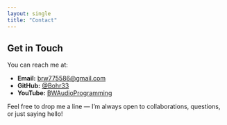 ```yaml
---
layout: single
title: "Contact"
---
```


## Get in Touch

You can reach me at:

- **Email:** [brw775586@gmail.com](mailto:brw775576@gmail.com)  
- **GitHub:** [@Bohr33](https://github.com/Bohr33)  
- **YouTube:** [BWAudioProgramming](www.youtube.com/@benjaminward9042)  

Feel free to drop me a line — I’m always open to collaborations, questions, or just saying hello!
